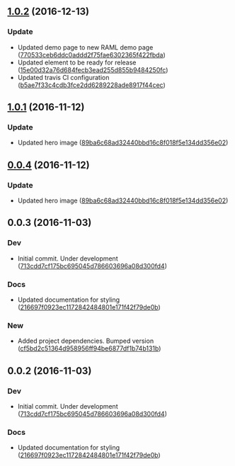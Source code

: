 <a name="1.0.2"></a>
## [1.0.2](https://github.com/advanced-rest-client/raml-summary-view/compare/1.0.1...v1.0.2) (2016-12-13)


### Update

* Updated demo page to new RAML demo page ([770533ceb6ddc0addd2f75fae6302365f422fbda](https://github.com/advanced-rest-client/raml-summary-view/commit/770533ceb6ddc0addd2f75fae6302365f422fbda))
* Updated element to be ready for release ([15e00d32a76d684fecb3ead255d855b9484250fc](https://github.com/advanced-rest-client/raml-summary-view/commit/15e00d32a76d684fecb3ead255d855b9484250fc))
* Updated travis CI configuration ([b5ae7f33c4cdb3fce2dd6289228ade8917f44cec](https://github.com/advanced-rest-client/raml-summary-view/commit/b5ae7f33c4cdb3fce2dd6289228ade8917f44cec))



<a name="1.0.1"></a>
## [1.0.1](https://github.com/advanced-rest-client/raml-summary-view/compare/0.0.3...v1.0.1) (2016-11-12)


### Update

* Updated hero image ([89ba6c68ad32440bbd16c8f018f5e134dd356e02](https://github.com/advanced-rest-client/raml-summary-view/commit/89ba6c68ad32440bbd16c8f018f5e134dd356e02))



<a name="0.0.4"></a>
## [0.0.4](https://github.com/advanced-rest-client/raml-summary-view/compare/0.0.3...v0.0.4) (2016-11-12)


### Update

* Updated hero image ([89ba6c68ad32440bbd16c8f018f5e134dd356e02](https://github.com/advanced-rest-client/raml-summary-view/commit/89ba6c68ad32440bbd16c8f018f5e134dd356e02))



<a name="0.0.3"></a>
## 0.0.3 (2016-11-03)


### Dev

* Initial commit. Under development ([713cdd7cf175bc695045d786603696a08d300fd4](https://github.com/advanced-rest-client/raml-summary-view/commit/713cdd7cf175bc695045d786603696a08d300fd4))

### Docs

* Updated documentation for styling ([216697f0923ec1172842484801e171f42f79de0b](https://github.com/advanced-rest-client/raml-summary-view/commit/216697f0923ec1172842484801e171f42f79de0b))

### New

* Added project dependencies. Bumped version ([cf5bd2c51364d958956ff94be6877df1b74b131b](https://github.com/advanced-rest-client/raml-summary-view/commit/cf5bd2c51364d958956ff94be6877df1b74b131b))



<a name="0.0.2"></a>
## 0.0.2 (2016-11-03)


### Dev

* Initial commit. Under development ([713cdd7cf175bc695045d786603696a08d300fd4](https://github.com/advanced-rest-client/raml-summary-view/commit/713cdd7cf175bc695045d786603696a08d300fd4))

### Docs

* Updated documentation for styling ([216697f0923ec1172842484801e171f42f79de0b](https://github.com/advanced-rest-client/raml-summary-view/commit/216697f0923ec1172842484801e171f42f79de0b))



